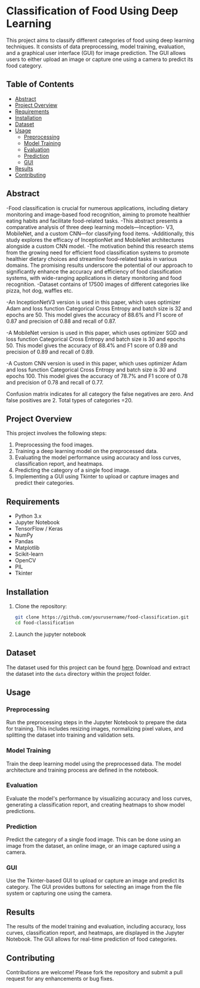 # Classification of Food Using Deep Learning

This project aims to classify different categories of food using deep learning techniques. It consists of data preprocessing, model training, evaluation, and a graphical user interface (GUI) for image prediction. The GUI allows users to either upload an image or capture one using a camera to predict its food category.

## Table of Contents

- [Abstract](#abstract)
- [Project Overview](#project-overview)
- [Requirements](#requirements)
- [Installation](#installation)
- [Dataset](#dataset)
- [Usage](#usage)
  - [Preprocessing](#preprocessing)
  - [Model Training](#model-training)
  - [Evaluation](#evaluation)
  - [Prediction](#prediction)
  - [GUI](#gui)
- [Results](#results)
- [Contributing](#contributing)

## Abstract
-Food classification is crucial for numerous
applications, including dietary monitoring and image-based
food recognition, aiming to promote healthier eating habits
and facilitate food-related tasks. 
-This abstract presents a comparative analysis of three deep learning models—Inception-
V3, MobileNet, and a custom CNN—for classifying food items.
-Additionally, this study explores the efficacy of InceptionNet
and MobileNet architectures alongside a custom CNN model.
-The motivation behind this research stems from the growing
need for efficient food classification systems to promote healthier
dietary choices and streamline food-related tasks in various
domains. The promising results underscore the potential of our
approach to significantly enhance the accuracy and efficiency
of food classification systems, with wide-ranging applications in
dietary monitoring and food recognition. 
-Dataset contains of 17500 images of different categories like pizza, hot dog, waffles etc.

-An InceptionNetV3 version is used in this paper, which
uses optimizer Adam and loss function Categorical Cross
Entropy and batch size is 32 and epochs are 50.
This model gives the accuracy of 88.6% and F1 score of
0.87 and precision of 0.88 and recall of 0.87.

-A MobileNet version is used in this paper, which uses
optimizer SGD and loss function Categorical Cross Entropy and
batch size is 30 and epochs 50.
This model gives the accuracy of 88.4% and F1 score of
0.89 and precision of 0.89 and recall of 0.89.

-A Custom CNN version is used in this paper, which uses
optimizer Adam and loss function Categorical Cross Entropy
and batch size is 30 and epochs 100.
This model gives the accuracy of 78.7% and F1 score of
0.78 and precision of 0.78 and recall of 0.77.

Confusion matrix indicates for all category the false negatives
are zero. And false positives are 2. Total types of categories =20.

## Project Overview

This project involves the following steps:
1. Preprocessing the food images.
2. Training a deep learning model on the preprocessed data.
3. Evaluating the model performance using accuracy and loss curves, classification report, and heatmaps.
4. Predicting the category of a single food image.
5. Implementing a GUI using Tkinter to upload or capture images and predict their categories.

## Requirements

- Python 3.x
- Jupyter Notebook
- TensorFlow / Keras
- NumPy
- Pandas
- Matplotlib
- Scikit-learn
- OpenCV
- PIL
- Tkinter

## Installation

1. Clone the repository:
   ```sh
   git clone https://github.com/yourusername/food-classification.git
   cd food-classification
2. Launch the jupyter notebook

   
## Dataset

The dataset used for this project can be found [here](https://www.kaggle.com/datasets/anishhhhhhhh18/food-101-20-class). Download and extract the dataset into the `data` directory within the project folder.

## Usage

### Preprocessing

Run the preprocessing steps in the Jupyter Notebook to prepare the data for training. This includes resizing images, normalizing pixel values, and splitting the dataset into training and validation sets.

### Model Training

Train the deep learning model using the preprocessed data. The model architecture and training process are defined in the notebook.

### Evaluation

Evaluate the model's performance by visualizing accuracy and loss curves, generating a classification report, and creating heatmaps to show model predictions.

### Prediction

Predict the category of a single food image. This can be done using an image from the dataset, an online image, or an image captured using a camera.

### GUI

Use the Tkinter-based GUI to upload or capture an image and predict its category. The GUI provides buttons for selecting an image from the file system or capturing one using the camera.

## Results

The results of the model training and evaluation, including accuracy, loss curves, classification report, and heatmaps, are displayed in the Jupyter Notebook. The GUI allows for real-time prediction of food categories.

## Contributing

Contributions are welcome! Please fork the repository and submit a pull request for any enhancements or bug fixes.
